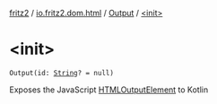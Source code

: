[fritz2](../../index.md) / [io.fritz2.dom.html](../index.md) / [Output](index.md) / [&lt;init&gt;](./-init-.md)

# &lt;init&gt;

`Output(id: `[`String`](https://kotlinlang.org/api/latest/jvm/stdlib/kotlin/-string/index.html)`? = null)`

Exposes the JavaScript [HTMLOutputElement](https://developer.mozilla.org/en/docs/Web/API/HTMLOutputElement) to Kotlin


